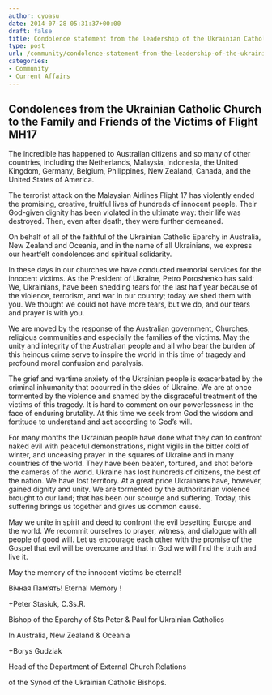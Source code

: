 ```yaml
---
author: cyoasu
date: 2014-07-28 05:31:37+00:00
draft: false
title: Condolence statement from the leadership of the Ukrainian Catholic Church
type: post
url: /community/condolence-statement-from-the-leadership-of-the-ukrainian-catholic-church/
categories:
- Community
- Current Affairs
---
```


## Condolences from the Ukrainian Catholic Church to the Family and Friends of the Victims of Flight MH17


The incredible has happened to Australian citizens and so many of other countries, including the Netherlands, Malaysia, Indonesia, the United Kingdom, Germany, Belgium, Philippines, New Zealand, Canada, and the United States of America.

The terrorist attack on the Malaysian Airlines Flight 17 has violently ended the promising, creative, fruitful lives of hundreds of innocent people. Their God-given dignity has been violated in the ultimate way: their life was destroyed. Then, even after death, they were further demeaned.

On behalf of all of the faithful of the Ukrainian Catholic Eparchy in Australia, New Zealand and Oceania, and in the name of all Ukrainians, we express our heartfelt condolences and spiritual solidarity.

In these days in our churches we have conducted memorial services for the innocent victims. As the President of Ukraine, Petro Poroshenko has said: We, Ukrainians, have been shedding tears for the last half year because of the violence, terrorism, and war in our country; today we shed them with you. We thought we could not have more tears, but we do, and our tears and prayer is with you.

We are moved by the response of the Australian government, Churches, religious communities and especially the families of the victims. May the unity and integrity of the Australian people and all who bear the burden of this heinous crime serve to inspire the world in this time of tragedy and profound moral confusion and paralysis.

The grief and wartime anxiety of the Ukrainian people is exacerbated by the criminal inhumanity that occurred in the skies of Ukraine. We are at once tormented by the violence and shamed by the disgraceful treatment of the victims of this tragedy. It is hard to comment on our powerlessness in the face of enduring brutality. At this time we seek from God the wisdom and fortitude to understand and act according to God’s will.

For many months the Ukrainian people have done what they can to confront naked evil with peaceful demonstrations, night vigils in the bitter cold of winter, and unceasing prayer in the squares of Ukraine and in many countries of the world. They have been beaten, tortured, and shot before the cameras of the world. Ukraine has lost hundreds of citizens, the best of the nation. We have lost territory. At a great price Ukrainians have, however, gained dignity and unity. We are tormented by the authoritarian violence brought to our land; that has been our scourge and suffering. Today, this suffering brings us together and gives us common cause.

May we unite in spirit and deed to confront the evil besetting Europe and the world. We recommit ourselves to prayer, witness, and dialogue with all people of good will. Let us encourage each other with the promise of the Gospel that evil will be overcome and that in God we will find the truth and live it.

May the memory of the innocent victims be eternal!

Вічная Пам’ять! Eternal Memory !

+Peter Stasiuk, C.Ss.R.

Bishop of the Eparchy of Sts Peter & Paul for Ukrainian Catholics

In Australia, New Zealand & Oceania



+Borys Gudziak

Head of the Department of External Church Relations

of the Synod of the Ukrainian Catholic Bishops.
